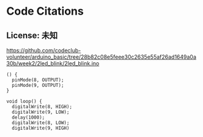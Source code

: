 # Code Citations

## License: 未知
https://github.com/codeclub-volunteer/arduino_basic/tree/28b82c08e5feee30c2635e55af26ad1649a0a30b/week2/2led_blink/2led_blink.ino

```
() {
  pinMode(8, OUTPUT);
  pinMode(9, OUTPUT);
}

void loop() {
  digitalWrite(8, HIGH);
  digitalWrite(9, LOW);
  delay(1000);
  digitalWrite(8, LOW);
  digitalWrite(9, HIGH)
```

